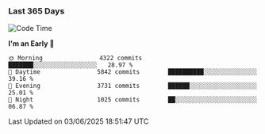 ### Last 365 Days
<!--START_SECTION:waka-->
![Code Time](http://img.shields.io/badge/Code%20Time-1%2C113%20hrs-blue)

**I'm an Early 🐤** 

```text
🌞 Morning                4322 commits        ███████░░░░░░░░░░░░░░░░░░   28.97 % 
🌆 Daytime                5842 commits        ██████████░░░░░░░░░░░░░░░   39.16 % 
🌃 Evening                3731 commits        ██████░░░░░░░░░░░░░░░░░░░   25.01 % 
🌙 Night                  1025 commits        ██░░░░░░░░░░░░░░░░░░░░░░░   06.87 % 
```



 Last Updated on 03/06/2025 18:51:47 UTC
<!--END_SECTION:waka-->

<!--
**BrianCurliss/BrianCurliss** is a ✨ _special_ ✨ repository because its `README.md` (this file) appears on your GitHub profile.

Here are some ideas to get you started:

- 🔭 I’m currently working on ...
- 🌱 I’m currently learning ...
- 👯 I’m looking to collaborate on ...
- 🤔 I’m looking for help with ...
- 💬 Ask me about ...
- 📫 How to reach me: ...
- 😄 Pronouns: ...
- ⚡ Fun fact: ...
-->
